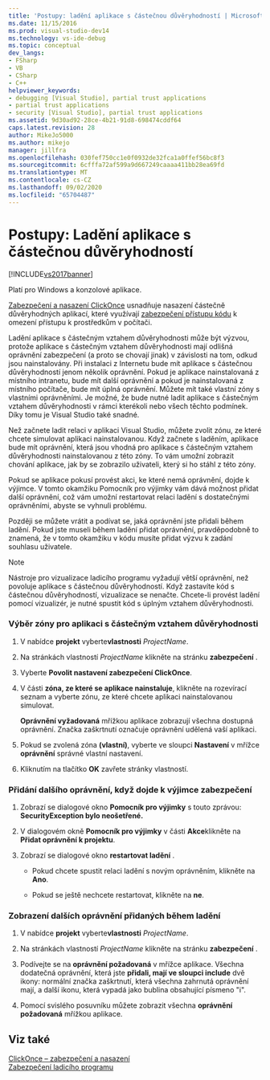 ```yaml
---
title: 'Postupy: ladění aplikace s částečnou důvěryhodností | Microsoft Docs'
ms.date: 11/15/2016
ms.prod: visual-studio-dev14
ms.technology: vs-ide-debug
ms.topic: conceptual
dev_langs:
- FSharp
- VB
- CSharp
- C++
helpviewer_keywords:
- debugging [Visual Studio], partial trust applications
- partial trust applications
- security [Visual Studio], partial trust applications
ms.assetid: 9d30ad92-28ce-4b21-91d8-698474cddf64
caps.latest.revision: 28
author: MikeJo5000
ms.author: mikejo
manager: jillfra
ms.openlocfilehash: 030fef750cc1e0f0932de32fca1a0ffef56bc8f3
ms.sourcegitcommit: 6cfffa72af599a9d667249caaaa411bb28ea69fd
ms.translationtype: MT
ms.contentlocale: cs-CZ
ms.lasthandoff: 09/02/2020
ms.locfileid: "65704487"
---
```

# <a name="how-to-debug-a-partial-trust-application"></a>Postupy: Ladění aplikace s částečnou důvěryhodností
[!INCLUDE[vs2017banner](../includes/vs2017banner.md)]

Platí pro Windows a konzolové aplikace.  
  
 [Zabezpečení a nasazení ClickOnce](../deployment/clickonce-security-and-deployment.md) usnadňuje nasazení částečně důvěryhodných aplikací, které využívají [zabezpečení přístupu kódu](https://msdn.microsoft.com/library/859af632-c80d-4736-8d6f-1e01b09ce127) k omezení přístupu k prostředkům v počítači.  
  
 Ladění aplikace s částečným vztahem důvěryhodnosti může být výzvou, protože aplikace s částečným vztahem důvěryhodnosti mají odlišná oprávnění zabezpečení (a proto se chovají jinak) v závislosti na tom, odkud jsou nainstalovány. Při instalaci z Internetu bude mít aplikace s částečnou důvěryhodností jenom několik oprávnění. Pokud je aplikace nainstalovaná z místního intranetu, bude mít další oprávnění a pokud je nainstalovaná z místního počítače, bude mít úplná oprávnění. Můžete mít také vlastní zóny s vlastními oprávněními. Je možné, že bude nutné ladit aplikace s částečným vztahem důvěryhodnosti v rámci kterékoli nebo všech těchto podmínek. Díky tomu je Visual Studio také snadné.  
  
 Než začnete ladit relaci v aplikaci Visual Studio, můžete zvolit zónu, ze které chcete simulovat aplikaci nainstalovanou. Když začnete s laděním, aplikace bude mít oprávnění, která jsou vhodná pro aplikace s částečným vztahem důvěryhodnosti nainstalovanou z této zóny. To vám umožní zobrazit chování aplikace, jak by se zobrazilo uživateli, který si ho stáhl z této zóny.  
  
 Pokud se aplikace pokusí provést akci, ke které nemá oprávnění, dojde k výjimce. V tomto okamžiku Pomocník pro výjimky vám dává možnost přidat další oprávnění, což vám umožní restartovat relaci ladění s dostatečnými oprávněními, abyste se vyhnuli problému.  
  
 Později se můžete vrátit a podívat se, jaká oprávnění jste přidali během ladění. Pokud jste museli během ladění přidat oprávnění, pravděpodobně to znamená, že v tomto okamžiku v kódu musíte přidat výzvu k zadání souhlasu uživatele.  
  
> [!NOTE]
> Nástroje pro vizualizace ladicího programu vyžadují větší oprávnění, než povoluje aplikace s částečnou důvěryhodností. Když zastavíte kód s částečnou důvěryhodností, vizualizace se nenačte. Chcete-li provést ladění pomocí vizualizér, je nutné spustit kód s úplným vztahem důvěryhodnosti.  
  
### <a name="to-choose-a-zone-for-your-partial-trust-application"></a>Výběr zóny pro aplikaci s částečným vztahem důvěryhodnosti  
  
1. V nabídce **projekt** vyberte**vlastnosti** _ProjectName_.  
  
2. Na stránkách vlastností *ProjectName* klikněte na stránku **zabezpečení** .  
  
3. Vyberte **Povolit nastavení zabezpečení ClickOnce**.  
  
4. V části **zóna, ze které se aplikace nainstaluje**, klikněte na rozevírací seznam a vyberte zónu, ze které chcete aplikaci nainstalovanou simulovat.  
  
     **Oprávnění vyžadovaná** mřížkou aplikace zobrazují všechna dostupná oprávnění. Značka zaškrtnutí označuje oprávnění udělená vaší aplikaci.  
  
5. Pokud se zvolená zóna **(vlastní)**, vyberte ve sloupci **Nastavení** v mřížce **oprávnění** správné vlastní nastavení.  
  
6. Kliknutím na tlačítko **OK** zavřete stránky vlastností.  
  
### <a name="to-add-an-extra-permission-when-a-security-exception-occurs"></a>Přidání dalšího oprávnění, když dojde k výjimce zabezpečení  
  
1. Zobrazí se dialogové okno **Pomocník pro výjimky** s touto zprávou: **SecurityException bylo neošetřené.**  
  
2. V dialogovém okně **Pomocník pro výjimky** v části **Akce**klikněte na **Přidat oprávnění k projektu**.  
  
3. Zobrazí se dialogové okno **restartovat ladění** .  
  
    - Pokud chcete spustit relaci ladění s novým oprávněním, klikněte na **Ano**.  
  
    - Pokud se ještě nechcete restartovat, klikněte na **ne**.  
  
### <a name="to-view-extra-permissions-added-while-debugging"></a>Zobrazení dalších oprávnění přidaných během ladění  
  
1. V nabídce **projekt** vyberte**vlastnosti** _ProjectName_.  
  
2. Na stránkách vlastností *ProjectName* klikněte na stránku **zabezpečení** .  
  
3. Podívejte se na **oprávnění požadovaná** v mřížce aplikace. Všechna dodatečná oprávnění, která jste **přidali, mají ve sloupci include** dvě ikony: normální značka zaškrtnutí, která všechna zahrnutá oprávnění mají, a další ikonu, která vypadá jako bublina obsahující písmeno "i".  
  
4. Pomocí svislého posuvníku můžete zobrazit všechna **oprávnění požadovaná** mřížkou aplikace.  
  
## <a name="see-also"></a>Viz také  
 [ClickOnce – zabezpečení a nasazení](../deployment/clickonce-security-and-deployment.md)   
 [Zabezpečení ladicího programu](../debugger/debugger-security.md)
